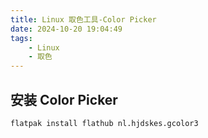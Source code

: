 ```yaml
---
title: Linux 取色工具-Color Picker
date: 2024-10-20 19:04:49
tags:
	- Linux
	- 取色
---
```


<!-- more -->

## 安装 Color Picker


```bash
flatpak install flathub nl.hjdskes.gcolor3
```